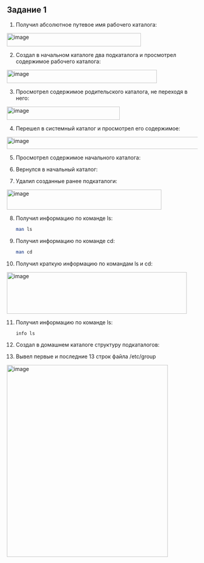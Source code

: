 ## Задание 1
1) Получил абсолютное путевое имя рабочего каталога:

  <img width="354" height="35" alt="image" src="https://github.com/user-attachments/assets/5a17a2bc-3fbe-4507-8870-93a98b007a86" />


2) Создал в начальном каталоге два подкаталога и просмотрел содержимое рабочего каталога:

<img width="396" height="35" alt="image" src="https://github.com/user-attachments/assets/861bafb3-6d3b-490e-bfbe-58fe24b662c8" />


3) Просмотрел содержимое родительского каталога, не переходя в него:

 <img width="298" height="35" alt="image" src="https://github.com/user-attachments/assets/057869e1-7ef3-4617-a7c3-19452f9c4596" />


4) Перешел в системный каталог и просмотрел его содержимое:

 <img width="583" height="32" alt="image" src="https://github.com/user-attachments/assets/2957b7a5-c584-4608-a387-5b245bf35567" />

5) Просмотрел содержимое начального каталога:


6) Вернулся в начальный каталог:
  

7) Удалил созданные ранее подкаталоги:

  <img width="408" height="53" alt="image" src="https://github.com/user-attachments/assets/20ecb9ab-a599-4c5b-918a-d60f62885658" />


8) Получил информацию по команде ls:
   ```bash
   man ls
   ```

9) Получил информацию по команде cd:
   ```bash
   man cd
   ```

10) Получил краткую информацию по командам ls и cd:

   <img width="475" height="110" alt="image" src="https://github.com/user-attachments/assets/f22c5542-4a6b-4eac-8340-978c9a64706a" />


11) Получил информацию по команде ls:
    ```bash
    info ls
    ```

12) Создал в домашнем каталоге структуру подкаталогов:
    

13) Вывел первые и последние 13 строк файла /etc/group
    
 <img width="425" height="507" alt="image" src="https://github.com/user-attachments/assets/a7e2ffb2-c09c-4aac-9d65-330c2a9d373b" />


